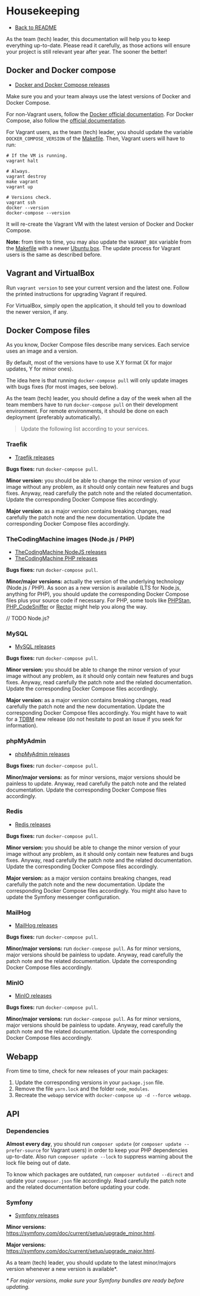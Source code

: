 # Housekeeping

* [Back to README](README.md)

As the team (tech) leader, this documentation will help you to keep everything up-to-date. 
Please read it carefully, as those actions will ensure your project is still relevant year after year. 
The sooner the better!

## Docker and Docker compose

* [Docker and Docker Compose releases](https://docs.docker.com/release-notes/)

Make sure you and your team always use the latest versions of Docker and Docker Compose.

For non-Vagrant users, follow the [Docker official documentation](https://docs.docker.com/engine/install/#server).
For Docker Compose, also follow the [official documentation](https://docs.docker.com/compose/install/#install-compose-on-linux-systems).

For Vagrant users, as the team (tech) leader, you should update the variable `DOCKER_COMPOSE_VERSION` of the [Makefile](Makefile).
Then, Vagrant users will have to run:

```
# If the VM is running.
vagrant halt

# Always.
vagrant destroy
make vagrant
vagrant up

# Versions check.
vagrant ssh
docker --version
docker-compose --version
```

It will re-create the Vagrant VM with the latest version of Docker and Docker Compose.

**Note:** from time to time, you may also update the `VAGRANT_BOX` variable from the [Makefile](Makefile)
with a newer [Ubuntu box](https://app.vagrantup.com/bento). The update process for Vagrant users is the same as
described before.

## Vagrant and VirtualBox

Run `vagrant version` to see your current version and the latest one. 
Follow the printed instructions for upgrading Vagrant if required.

For VirtualBox, simply open the application, it should tell you to download the newer version, if any.

## Docker Compose files

As you know, Docker Compose files describe many services. Each service uses an image and a version.

By default, most of the versions have to use X.Y format (X for major updates, Y for minor ones).

The idea here is that running `docker-compose pull` will only update images with bugs fixes (for most images, see below).

As the team (tech) leader, you should define a day of the week when all the team members have to run `docker-compose pull` 
on their development environment. For remote environments, it should be done on each deployment (preferably automatically).

> Update the following list according to your services.

### Traefik

* [Traefik releases](https://github.com/containous/traefik/releases)

**Bugs fixes:** run `docker-compose pull`.

**Minor version:** you should be able to change the minor version of your image without any problem, as it should only
contain new features and bugs fixes. Anyway, read carefully the patch note and the related documentation. Update the
corresponding Docker Compose files accordingly.

**Major version:** as a major version contains breaking changes, read carefully the patch note and the new documentation.
Update the corresponding Docker Compose files accordingly.

### TheCodingMachine images (Node.js / PHP)

* [TheCodingMachine NodeJS releases](https://github.com/thecodingmachine/docker-images-nodejs#images)
* [TheCodingMachine PHP releases](https://github.com/thecodingmachine/docker-images-php#images)

**Bugs fixes:** run `docker-compose pull`.

**Minor/major versions:** actually the version of the underlying technology (Node.js / PHP). As soon as
a new version is available (LTS for Node.js, anything for PHP), you should update the corresponding Docker Compose files 
plus your source code if necessary. For PHP, some tools like [PHPStan](https://github.com/phpstan/phpstan),
[PHP_CodeSniffer](https://github.com/squizlabs/PHP_CodeSniffer) or [Rector](https://github.com/rectorphp/rector) might 
help you along the way.

// TODO Node.js?

### MySQL

* [MySQL releases](https://hub.docker.com/_/mysql?tab=tags)

**Bugs fixes:** run `docker-compose pull`.

**Minor version:** you should be able to change the minor version of your image without any problem, as it should only
contain new features and bugs fixes. Anyway, read carefully the patch note and the related documentation. Update the
corresponding Docker Compose files accordingly.

**Major version:** as a major version contains breaking changes, read carefully the patch note and the new documentation.
Update the corresponding Docker Compose files accordingly. You might have to wait for a [TDBM](https://github.com/thecodingmachine/tdbm)
new release (do not hesitate to post an issue if you seek for information).

### phpMyAdmin

* [phpMyAdmin releases](https://github.com/phpmyadmin/phpmyadmin/releases)

**Bugs fixes:** run `docker-compose pull`.

**Minor/major versions:** as for minor versions, major versions should be painless to update. Anyway, read carefully the 
patch note and the related documentation. Update the corresponding Docker Compose files accordingly.

### Redis

* [Redis releases](https://hub.docker.com/r/bitnami/redis/tags)

**Bugs fixes:** run `docker-compose pull`.

**Minor version:** you should be able to change the minor version of your image without any problem, as it should only
contain new features and bugs fixes. Anyway, read carefully the patch note and the related documentation. Update the
corresponding Docker Compose files accordingly.

**Major version:** as a major version contains breaking changes, read carefully the patch note and the new documentation.
Update the corresponding Docker Compose files accordingly. You might also have to update the Symfony messenger configuration.

### MailHog

* [MailHog releases](https://github.com/mailhog/MailHog/releases)

**Bugs fixes:** run `docker-compose pull`.

**Minor/major versions:** run `docker-compose pull`. As for minor versions, major versions should be painless to update. 
Anyway, read carefully the patch note and the related documentation. Update the corresponding Docker Compose files accordingly.

### MinIO

* [MinIO releases](https://github.com/minio/minio/releases)

**Bugs fixes:** run `docker-compose pull`.

**Minor/major versions:** run `docker-compose pull`. As for minor versions, major versions should be painless to update. 
Anyway, read carefully the patch note and the related documentation. Update the corresponding Docker Compose files accordingly.

## Webapp

From time to time, check for new releases of your main packages: 

1. Update the corresponding versions in your `package.json` file.
2. Remove the file `yarn.lock` and the folder `node_modules`.
3. Recreate the `webapp` service with `docker-compose up -d --force webapp`.

## API

### Dependencies

**Almost every day**, you should run `composer update` (or `composer update --prefer-source` for Vagrant users) 
in order to keep your PHP dependencies up-to-date. Also run `composer update --lock` to suppress warning about the 
lock file being out of date.

To know which packages are outdated, run `composer outdated --direct` and update your `composer.json` file accordingly.
Read carefully the patch note and the related documentation before updating your code.

### Symfony

* [Symfony releases](https://symfony.com/releases)

**Minor versions:** https://symfony.com/doc/current/setup/upgrade_minor.html.

**Major versions:** https://symfony.com/doc/current/setup/upgrade_major.html.

As a team (tech) leader, you should update to the latest minor/majors version whenever a new version is available*.

*\* For major versions, make sure your Symfony bundles are ready before updating.*






